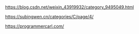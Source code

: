 https://blog.csdn.net/weixin_43919932/category_9495049.html

https://subingwen.cn/categories/C/page/4/

https://programmercarl.com/

